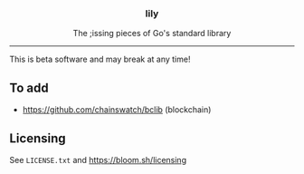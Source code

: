 <p align="center">
  <h3 align="center">lily</h3>
  <p align="center">The ;issing pieces of Go's standard library</p>
</p>


---------------------------------------------

This is beta software and may break at any time!


## To add

* https://github.com/chainswatch/bclib (blockchain)

## Licensing

See `LICENSE.txt` and https://bloom.sh/licensing
